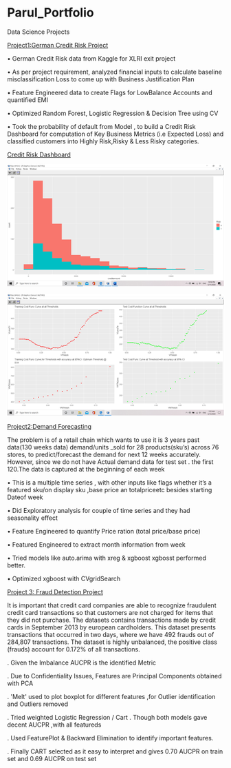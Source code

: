 # Parul_Portfolio
Data Science Projects

[Project1:German Credit Risk Project ](https://github.com/ps1608/ps_2019/edit/master/XlriExitProject_GermanCreditRisk)

•	German Credit Risk data from Kaggle for XLRI exit project

•	As per project requirement, analyzed financial inputs to calculate baseline misclassification Loss to come up with Business Justification Plan

•	Feature Engineered data to create Flags for LowBalance Accounts and quantified EMI 

•	Optimized Random Forest, Logistic Regression & Decision Tree using CV 

•	Took the probability of default from Model , to build a Credit Risk Dashboard for computation of Key Business Metrics (i.e Expected Loss) and classified customers into Highly Risk,Risky & Less Risky categories.

[Credit Risk Dashboard](https://public.tableau.com/profile/psald2415#!/vizhome/GermanCreditRisk_Dashboard/CreditRiskDashboard)

![](/images/RiskvsCredit.png)

![](/images/LogisticRegressionCostFunction.png)



[Project2:Demand Forecasting](https://github.com/ps1608/ps_2019/tree/master/DemandForecast)

The problem is of a retail chain which wants to use it is 3 years past data(130 weeks data)
demand/units _sold for 28 products(sku’s) across 76 stores, to predict/forecast the demand for next 
12 weeks accurately. However, since we do not have Actual demand data for test set . the first 120.The data is captured at the beginning of each week

•	This is a multiple time series , with other inputs like flags whether it’s a featured sku/on display sku ,base price an totalpriceetc besides starting Dateof week

•	Did Exploratory analysis for couple of time series and they had seasonality effect

•	Feature Engineered  to quantify Price ration (total price/base price)

•	Featured Engineered to extract month information from week

•	Tried models like auto.arima with xreg & xgboost  xgbosst performed better.

•	Optimized xgboost  with CVgridSearch                  

[](/images/dfcor.png)


[Project 3: Fraud Detection Project](https://github.com/ps1608/ps_2019/tree/master/Fraud%20Detection)

It is important that credit card companies are able to recognize fraudulent credit card transactions so that customers are not charged for items that they did not purchase.
The datasets contains transactions made by credit cards in September 2013 by european cardholders.
This dataset presents transactions that occurred in two days, where we have 492 frauds out of 284,807 transactions. The dataset is highly unbalanced, the positive class (frauds) account for 0.172% of all transactions.

. Given the Imbalance AUCPR is the identified Metric

. Due to Confidentiality Issues, Features are Principal Components obtained with PCA

. 'Melt' used to plot boxplot for different features ,for Outlier identification and Outliers removed

. Tried weighted Logistic Regression / Cart . Though both models gave decent AUCPR ,with all featureds

. Used FeaturePlot & Backward Elimination to identify important features.

. Finally CART selected as it easy to interpret and gives 0.70 AUCPR on train set and 0.69 AUCPR on test set




